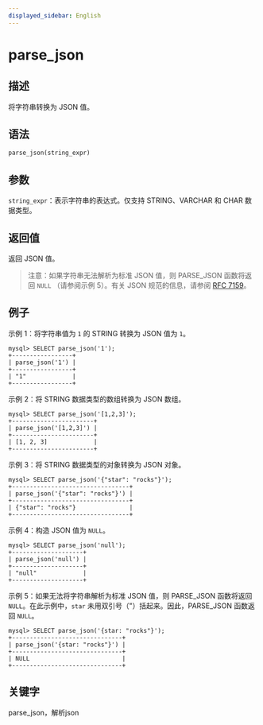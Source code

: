 ```yaml
---
displayed_sidebar: English
---
```


# parse_json

## 描述

将字符串转换为 JSON 值。

## 语法

```Haskell
parse_json(string_expr)
```

## 参数

`string_expr`：表示字符串的表达式。仅支持 STRING、VARCHAR 和 CHAR 数据类型。

## 返回值

返回 JSON 值。

> 注意：如果字符串无法解析为标准 JSON 值，则 PARSE_JSON 函数将返回 `NULL` （请参阅示例 5）。有关 JSON 规范的信息，请参阅 [RFC 7159](https://tools.ietf.org/html/rfc7159?spm=a2c63.p38356.0.0.14d26b9fcp7fcf#page-4)。

## 例子

示例 1：将字符串值为 `1` 的 STRING 转换为 JSON 值为 `1`。

```plaintext
mysql> SELECT parse_json('1');
+-----------------+
| parse_json('1') |
+-----------------+
| "1"             |
+-----------------+
```

示例 2：将 STRING 数据类型的数组转换为 JSON 数组。

```plaintext
mysql> SELECT parse_json('[1,2,3]');
+-----------------------+
| parse_json('[1,2,3]') |
+-----------------------+
| [1, 2, 3]             |
+-----------------------+ 
```

示例 3：将 STRING 数据类型的对象转换为 JSON 对象。

```plaintext
mysql> SELECT parse_json('{"star": "rocks"}');
+---------------------------------+
| parse_json('{"star": "rocks"}') |
+---------------------------------+
| {"star": "rocks"}               |
+---------------------------------+
```

示例 4：构造 JSON 值为 `NULL`。

```plaintext
mysql> SELECT parse_json('null');
+--------------------+
| parse_json('null') |
+--------------------+
| "null"             |
+--------------------+
```

示例 5：如果无法将字符串解析为标准 JSON 值，则 PARSE_JSON 函数将返回 `NULL`。在此示例中，`star` 未用双引号（"）括起来。因此，PARSE_JSON 函数返回 `NULL`。

```plaintext
mysql> SELECT parse_json('{star: "rocks"}');
+-------------------------------+
| parse_json('{star: "rocks"}') |
+-------------------------------+
| NULL                          |
+-------------------------------+
```

## 关键字

parse_json，解析json
